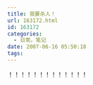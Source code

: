 ```yaml
---
title: 我要杀人！
url: 163172.html
id: 163172
categories:
  - 日常。笔记
date: 2007-06-16 05:50:18
tags:
---
```


！！！！！！！！！！！！！
